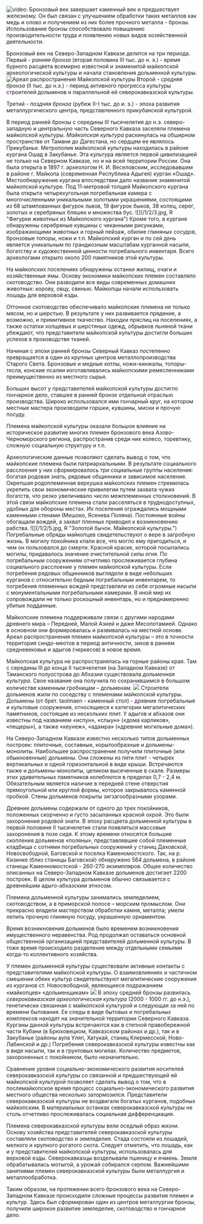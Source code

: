![video:](https://rutube.ru/video/e615d2e193e5af9535e92e3f21d341ed/ "")
Бронзовый век завершает каменный век и предшествует железному. Он был связан с улучшением обработки таких металлов как медь и олово и получением из них более прочного металла - бронзы. Использование бронзы способствовало повышению производительности труда и появлению новых видов хозяйственной деятельности. 

Бронзовый век на Северо-Западном Кавказе делится на три периода. Первый - *ранняя бронза* (вторая половина III тыс. до н. э.) - время бурного расцвета всемирно известной и знаменитой майкопской археологической культуры и начала становления дольменной культуры.
![](/1/2/1.jpg "Ареал распространения Майкопской культуры")
Второй - *средняя бронза* (II тыс. до н.э.) - период активного прогресса культуры строителей дольменов и параллельной ей северокавказской культуры.

Третий - *поздняя бронза* (рубеж II-I тыс. до и. э.) - эпоха развития металлургического центра, представленного прикубанской культурой.

В период ранней бронзы с середины III тысячелетия до н.э. северо-западную и центральную часть Северного Кавказа заселяли племена майкопской культуры. *Майкопская культура* раскинулась на обширном пространстве от Тамани до Дагестана, но сердцем ее являлось Прикубанье. Метрополия майкопской культуры находилась в районе кургана Ошад в Закубанье. Эта культура является первой цивилизацией не только на Северном Кавказе, но и на всей территории России. Она была открыта в 1897 г. археологом Н. И. Веселовским, исследовавшим в районе г. Майкопа (современная Республика Адыгея) курган «Ошад». Местообнаружение кургана впоследствии дало название знаменитой майкопской культуре. Под 11-метровой толщей Майкопского кургана была открыта четырехугольная погребальная камера с многочисленными уникальными золотыми украшениями, состоящими из 68 штампованных фигурок львов, 19 фигурок быков, 38 колец, серег, золотых и серебряных бляшек и множества бус. 
![](/1/2/3.jpg, R "Фигурки животных из Майкопского кургана")
Кроме того, в кургане обнаружены серебряные кувшины с чеканными рисунками, изображающими животных и горный пейзаж, обилие глиняных сосудов, бронзовые топоры, ножи и т.п. Майкопский курган и по сей день является уникальным по грандиозным масштабам курганной насыпи, богатству и художественной ценности погребального инвентаря. Всего археологами открыто около 200 памятников этой культуры.

На майкопских поселениях обнаружены останки жилищ, очаги и хозяйственные ямы. Основу экономики майкопских племен составляло скотоводство. Они разводили все виды современных домашних животных: корову, овцу, свинью. Майкопцы начали использовать лошадь для верховой езды. 

Отгонное скотоводство обеспечивало майкопские племена не только мясом, но и шерстью. В результате у них развивается прядение, а возможно, и примитивное ткачество. Находки пряслиц на поселениях, а также остатки холщевых и шерстяных одежд, обрывков льняной ткани убеждают, что представители майкопской культуры достигли больших успехов в производстве тканей. 

Начиная с эпохи ранней бронзы Северный Кавказ постепенно превращается в один из крупных центров металлопроизводства Старого Света. Бронзовые и медные котлы, ножи-кинжалы, топоры-тесла, конские псалии изготавливались майкопскими ремесленниками преимущественно из местного сырья.

Больших высот у представителей майкопской культуры достигло гончарное дело, ставшее в ранней бронзе отдельной отраслью производства. Широко использовался ими гончарный круг, на котором местные мастера производили горшки, кувшины, миски и прочую посуду.

Племена майкопской культуры оказали большое влияние на историческое развитие многих племен бронзового века Азово-Черноморского региона, распространив среди них колесо, торевтику, сложную социальную структуру и т.п. 

Археологические данные позволяют сделать вывод о том, что майкопские племена были патриархальными. В результате социального расслоения у них сформировалось три социальные группы населения: богатая родовая знать, рядовые общинники и зависимое население. Окрепшая родоплеменная верхушка майкопских племен стремилась укрепить свои экономические привилегии путем захвата чужих богатств, что резко увеличивало число межплеменных столкновений. В этой связи майкопские племена стали расселяться в труднодоступных, удобных для обороны местах. Их поселения ограждались мощными каменными стенами (Мешоко, Ясенева Поляна). Постоянные войны обогащали вождей, а захват пленных приводил к возникновению рабства. 
![](/1/2/5.jpg, R "Золотой бычок. Майкопской культуры.")
Погребальные обряды майкопцев свидетельствуют о вере в загробную жизнь. В могилу покойника клали все, что могло ему пригодиться, и чем он пользовался до смерти. Красной краске, которой посыпались могилы, придавалось значение очистительной силы огня. По погребальным сооружениям отчетливо прослеживается глубина социального расслоение у племен майкопской культуры. Если погребения рядовых общинников выглядели в виде небольших курганов с относительно бедным погребальным инвентарем, то погребения племенных вождей представляли из себя огромные насыпи с монументальными погребальными камерами. В иной мир их сопровождали не только роскошный инвентарь, но и преднамеренно убитые подданные.  

Майкопские племена поддерживали связи с другими народами древнего мира – Передней, Малой Азией и даже Месопотамией. Однако в основном они формировалась и развивалась на местной основе. Ареал распространения племен майкопской культуры – это в точности территория синдо-меотов в период античности, зихов в раннем средневековье и адыгов (черкесов) в новое время.

Майкопская культура не распространялась на горные районы края. Там с середины III до конца II тысячелетия (на Западном Кавказе) от Таманского полуострова до Абхазии существовала *дольменная культура*. Свое название она получила по сохранившимся в большом количестве каменным гробницам – дольменам.
![](/1/2/6.jpg "")
Строители дольменов жили по соседству с племенами майкопской культуры. Дольмены (от брет. taolmaen - каменный стол) - древние погребальные и культовые сооружения, относящиеся к категории мегалитических памятников, состоящие из нескольких плит. У адыгов и абхазов они известны под названием «испун», «спыун» («дома карликов», «пещеры»), а также «кеунеж», «адамра» («древние могильные дома»).

На Северо-Западном Кавказе известно несколько типов дольменных построек: плиточные, составные, корытообразные и дольмены-монолиты. Наибольшее распространение получили плиточные (или обыкновенные) дольмены. Они сложены из пяти плит - четырех вертикальных и одной горизонтальной в виде крыши. Встречаются также и дольмены-монолиты, целиком высеченные в скале. Размеры этих удивительных памятников колеблются в пределах 0,7 - 2,4 м. Обязательным является наличие в передней стене отверстия прямоугольной или круглой формы, которое закрывалось каменной пробкой. Стены дольменов покрыты зигзагообразными узорами. 

Древние дольмены содержали от одного до трех покойников, положенных скорченно и густо засыпанных красной охрой. Это были захоронения родовой знати. В эпоху расцвета дольменной культуры в первой половине II тысячелетия стали появляться массовые захоронения в позе сидя. К этому времени относятся большие скопления дольменов «поляны», представлявшие собой племенные кладбища с сотнями погребальных сооружений у станиц Даховской, Новосвободной, Баговской и поселка Каменомостского. Так, на р.  Кизинке (близ станицы Баговской) обнаружено 564 дольмена, в районе станицы Каменномостской - 260-270 экземпляров. Общее количество описанных на Северо-Западном Кавказе дольменов достигает 2200 построек. В целом культура дольменов обычно связывается с древнейшим адыго-абхазским этносом.

Племена дольменной культуры занимались земледелием, скотоводством, а в приморской полосе – морским промыслом. Они прекрасно владели мастерством обработки камня, металла; умели лепить прочную глиняную посуду, украшенную орнаментом.

Время возникновения дольменов было временем возникновения имущественного неравенства. Род продолжал оставаться основной общественной организацией представителей дольменной культуры. В тоже время происходило разделение между отдельными семьями когда-то коллективного хозяйства.

У племен дольменной культуры существовали активные контакты с представителями майкопской культуры. О взаимовлияниях и частичном смешении обеих культур свидетельствуют мегалитические сооружения из курганов ст. Новосвободной, являющиеся подражанием «майкопцев» «дольменщикам»
![](/1/2/7.jpg "")
В эпоху средней бронзы развилась *северокавказская археологическая культура* (2000 - 1000 гг. до н.э.), генетически связанная с майкопской культурой и следующая за ней по времени бытования. Ее следы в виде бытовых и погребальных комплексов находят на значительной территории Северного Кавказа. Курганы данной культуры встречаются как в степной правобережной части Кубани (в Брюховецком, Кавказском районах и др.), так и в Закубанье (районы аула Уляп, Хатукай, станиц Клермесской, Ново-Лабинской и др.) Погребения северокавказской культуры известны как в виде насыпи, так и в грунтовых могилах. Количество предметов, захороненных с покойником, было незначительно.

Сравнение уровня социально-экономического развития носителей северокавказской культуры со связанной и предшествующей ей майкопской культурой позволяет сделать вывод о том, что в послемайкопское время процесс социально-экономического развития местного общества несколько затормозился. Представители северокавказской культуры не воздвигали богатых курганов, подобных майкопским. В материальных останках северокавказской культуры не столь отчетливо прослеживалась социальная дифференциация.

Племена северокавказской культуры вели оседлый образ жизни. Основу хозяйства представителей северокавказской культуры составляли скотоводство и земледелие. Стада состояли из лошадей, мелкого и крупного рогатого скота. Следует отметить, что лошадь, как и у представителей майкопской культуры, использовалась для верховой езды. Северокавказцы возделывали пшеницу и ячмень. Земля обрабатывалась мотыгой, а урожай собирался серпом. Важнейшими занятиями племен северокавказской культуры были металлургия и металлообработка. 

Таким образом, на протяжении всего бронзового века на Северо-Западном Кавказе происходили сложные процессы развития племен и культур. Здесь был сформирован один из центров металлургии бронзы, получили широкое развитие земледелие, скотоводство и гончарное дело.